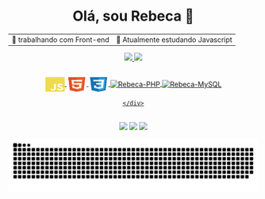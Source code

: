 <h1 align="center">Olá, sou Rebeca 🌠</h1>

 <div>
    <table align="center">
        <tr>
            <td>🔭 trabalhando com Front-end </td>
            <td> 🌱 Atualmente estudando Javascript</td>
        </tr>
    </table>
</div>

<div align="center">
  <a href="https://github.com/rebecasguerri">
  <img height="165em" src="https://github-readme-stats.vercel.app/api?username=rebecasguerri&show_icons=true&theme=moltack&include_all_commits=true&count_private=true"/>
  <img height="165em" src="https://github-readme-stats.vercel.app/api/top-langs/?username=rebecasguerri&layout=compact&langs_count=7&theme=moltack"/>
</div>

##  
<div align="center">
    <div>
        <img align="center" alt="Rebeca-Js" height="30" width="40" src="https://raw.githubusercontent.com/devicons/devicon/master/icons/javascript/javascript-plain.svg">
        <img align="center" alt="Rebeca-HTML" height="30" width="40" src="https://raw.githubusercontent.com/devicons/devicon/master/icons/html5/html5-original.svg">
        <img align="center" alt="Rebeca-CSS" height="30" width="40" src="https://raw.githubusercontent.com/devicons/devicon/master/icons/css3/css3-original.svg">
        <img align="center" alt="Rebeca-PHP" height="30" width="40" src="https://cdn.jsdelivr.net/gh/devicons/devicon/icons/php/php-plain.svg">
        <img align="center" alt="Rebeca-MySQL" height="30" width="40" src="https://cdn.jsdelivr.net/gh/devicons/devicon/icons/mysql/mysql-plain-wordmark.svg">
     
            
          
    </div>
 <br>

  <div>
    <a href = "mailto:rebecasguerri@gmail.com"><img src="https://img.shields.io/badge/-Gmail-%23333?style=for-the-badge&logo=gmail&logoColor=white" target="_blank"></a>
    <a href="https://www.linkedin.com/in/rebeca-freitas-16b16a232/" target="_blank"><img src="https://img.shields.io/badge/-LinkedIn-%230077B5?style=for-the-badge&logo=linkedin&logoColor=white" target="_blank"></a>
    <a href="https://www.instagram.com/rebecasguerri/" target="_blank"><img src="https://img.shields.io/badge/-Instagram-%23E4405F?style=for-the-badge&logo=instagram&logoColor=white" target="_blank"></a>
   
![Snake animation](https://github.com/rebecasguerri/rebecasguerri/blob/output/github-contribution-grid-snake.svg)
  </div>
</div>

 





